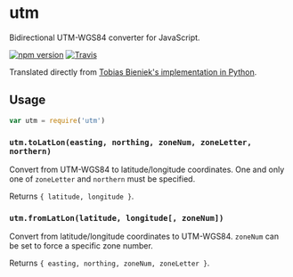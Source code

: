 # utm

Bidirectional UTM-WGS84 converter for JavaScript.

[![npm version](https://img.shields.io/npm/v/utm.svg)](https://www.npmjs.org/package/utm)
[![Travis](https://img.shields.io/travis/TimothyGu/utm.svg)](https://travis-ci.org/TimothyGu/utm)

Translated directly from [Tobias Bieniek's implementation in Python](https://github.com/Turbo87/utm).

## Usage

```js
var utm = require('utm')
```

### `utm.toLatLon(easting, northing, zoneNum, zoneLetter, northern)`

Convert from UTM-WGS84 to latitude/longitude coordinates. One and only one of
`zoneLetter` and `northern` must be specified.

Returns `{ latitude, longitude }`.

### `utm.fromLatLon(latitude, longitude[, zoneNum])`

Convert from latitude/longitude coordinates to UTM-WGS84. `zoneNum` can be set
to force a specific zone number.

Returns `{ easting, northing, zoneNum, zoneLetter }`.
